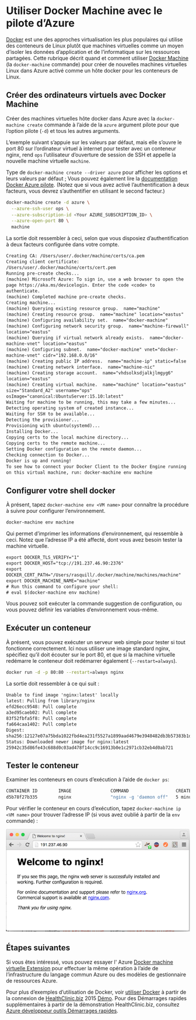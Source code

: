 <properties
    pageTitle="Créer des hôtes Docker dans Azure avec Machine Docker | Microsoft Azure"
    description="Décrit l’utilisation de la Machine Docker pour créer des hôtes docker dans Azure."
    services="virtual-machines-linux"
    documentationCenter=""
    authors="squillace"
    manager="timlt"
    editor="tysonn"/>

<tags
    ms.service="virtual-machines-linux"
    ms.devlang="multiple"
    ms.topic="article"
    ms.tgt_pltfrm="vm-linux"
    ms.workload="infrastructure-services"
    ms.date="07/22/2016"
    ms.author="rasquill"/>

# <a name="use-docker-machine-with-the-azure-driver"></a>Utiliser Docker Machine avec le pilote d’Azure

[Docker](https://www.docker.com/) est une des approches virtualisation les plus populaires qui utilise des conteneurs de Linux plutôt que machines virtuelles comme un moyen d’isoler les données d’application et de l’informatique sur les ressources partagées. Cette rubrique décrit quand et comment utiliser [Docker Machine](https://docs.docker.com/machine/) (la `docker-machine` commande) pour créer de nouvelles machines virtuelles Linux dans Azure activé comme un hôte docker pour les conteneurs de Linux.


## <a name="create-vms-with-docker-machine"></a>Créer des ordinateurs virtuels avec Docker Machine

Créer des machines virtuelles hôte docker dans Azure avec la `docker-machine create` commande à l’aide de la `azure` argument pilote pour que l’option pilote (`-d`) et tous les autres arguments. 

L’exemple suivant s’appuie sur les valeurs par défaut, mais elle s’ouvre le port 80 sur l’ordinateur virtuel à internet pour tester avec un conteneur nginx, rend `ops` l’utilisateur d’ouverture de session de SSH et appelle la nouvelle machine virtuelle `machine`. 

Type de `docker-machine create --driver azure` pour afficher les options et leurs valeurs par défaut ; Vous pouvez également lire la [documentation Docker Azure pilote](https://docs.docker.com/machine/drivers/azure/). (Notez que si vous avez activé l’authentification à deux facteurs, vous devrez s’authentifier en utilisant le second facteur.)

```bash
docker-machine create -d azure \
  --azure-ssh-user ops \
  --azure-subscription-id <Your AZURE_SUBSCRIPTION_ID> \
  --azure-open-port 80 \
  machine
```

La sortie doit ressembler à ceci, selon que vous disposiez d’authentification à deux facteurs configurée dans votre compte.

```
Creating CA: /Users/user/.docker/machine/certs/ca.pem
Creating client certificate: /Users/user/.docker/machine/certs/cert.pem
Running pre-create checks...
(machine) Microsoft Azure: To sign in, use a web browser to open the page https://aka.ms/devicelogin. Enter the code <code> to authenticate.
(machine) Completed machine pre-create checks.
Creating machine...
(machine) Querying existing resource group.  name="machine"
(machine) Creating resource group.  name="machine" location="eastus"
(machine) Configuring availability set.  name="docker-machine"
(machine) Configuring network security group.  name="machine-firewall" location="eastus"
(machine) Querying if virtual network already exists.  name="docker-machine-vnet" location="eastus"
(machine) Configuring subnet.  name="docker-machine" vnet="docker-machine-vnet" cidr="192.168.0.0/16"
(machine) Creating public IP address.  name="machine-ip" static=false
(machine) Creating network interface.  name="machine-nic"
(machine) Creating storage account.  name="vhdsolksdjalkjlmgyg6" location="eastus"
(machine) Creating virtual machine.  name="machine" location="eastus" size="Standard_A2" username="ops" osImage="canonical:UbuntuServer:15.10:latest"
Waiting for machine to be running, this may take a few minutes...
Detecting operating system of created instance...
Waiting for SSH to be available...
Detecting the provisioner...
Provisioning with ubuntu(systemd)...
Installing Docker...
Copying certs to the local machine directory...
Copying certs to the remote machine...
Setting Docker configuration on the remote daemon...
Checking connection to Docker...
Docker is up and running!
To see how to connect your Docker Client to the Docker Engine running on this virtual machine, run: docker-machine env machine
```

## <a name="configure-your-docker-shell"></a>Configurer votre shell docker

À présent, tapez `docker-machine env <VM name>` pour connaître la procédure à suivre pour configurer l’environnement. 

```bash
docker-machine env machine
```

Qui permet d’imprimer les informations d’environnement, qui ressemble à ceci. Notez que l’adresse IP a été affecté, dont vous avez besoin tester la machine virtuelle.

```
export DOCKER_TLS_VERIFY="1"
export DOCKER_HOST="tcp://191.237.46.90:2376"
export DOCKER_CERT_PATH="/Users/rasquill/.docker/machine/machines/machine"
export DOCKER_MACHINE_NAME="machine"
# Run this command to configure your shell:
# eval $(docker-machine env machine)
```

Vous pouvez soit exécuter la commande suggestion de configuration, ou vous pouvez définir les variables d’environnement vous-même. 

## <a name="run-a-container"></a>Exécuter un conteneur

À présent, vous pouvez exécuter un serveur web simple pour tester si tout fonctionne correctement. Ici nous utiliser une image standard nginx, spécifiez qu’il doit écouter sur le port 80, et que si la machine virtuelle redémarre le conteneur doit redémarrer également (`--restart=always`). 

```bash
docker run -d -p 80:80 --restart=always nginx
```

La sortie doit ressembler à ce qui suit :

```
Unable to find image 'nginx:latest' locally
latest: Pulling from library/nginx
efd26ecc9548: Pull complete
a3ed95caeb02: Pull complete
83f52fbfa5f8: Pull complete
fa664caa1402: Pull complete
Digest: sha256:12127e07a75bda1022fbd4ea231f5527a1899aad4679e3940482db3b57383b1d
Status: Downloaded newer image for nginx:latest
25942c35d86fe43c688d0c03ad478f14cc9c16913b0e1c2971cb32eb4d0ab721
```

## <a name="test-the-container"></a>Tester le conteneur

Examiner les conteneurs en cours d’exécution à l’aide de `docker ps`:

```bash
CONTAINER ID        IMAGE               COMMAND                  CREATED             STATUS              PORTS                         NAMES
d5b78f27b335        nginx               "nginx -g 'daemon off"   5 minutes ago       Up 5 minutes        0.0.0.0:80->80/tcp, 443/tcp   goofy_mahavira
```

Pour vérifier le conteneur en cours d’exécution, tapez `docker-machine ip <VM name>` pour trouver l’adresse IP (si vous avez oublié à partir de la `env` commande) :

![Conteneur ngnix en cours d’exécution](./media/virtual-machines-linux-docker-machine/nginxsuccess.png)

## <a name="next-steps"></a>Étapes suivantes

Si vous êtes intéressé, vous pouvez essayer l' Azure [Docker machine virtuelle Extension](virtual-machines-linux-dockerextension.md) pour effectuer la même opération à l’aide de l’infrastructure du langage commun Azure ou des modèles de gestionnaire de ressources Azure. 

Pour plus d’exemples d’utilisation de Docker, voir [utiliser Docker](https://github.com/Microsoft/HealthClinic.biz/wiki/Working-with-Docker) à partir de la connexion de [HealthClinic.biz](https://github.com/Microsoft/HealthClinic.biz) 2015 [Démo](https://blogs.msdn.microsoft.com/visualstudio/2015/12/08/connectdemos-2015-healthclinic-biz/). Pour des Démarrages rapides supplémentaires à partir de la démonstration HealthClinic.biz, consultez [Azure développeur outils Démarrages rapides](https://github.com/Microsoft/HealthClinic.biz/wiki/Azure-Developer-Tools-Quickstarts).


